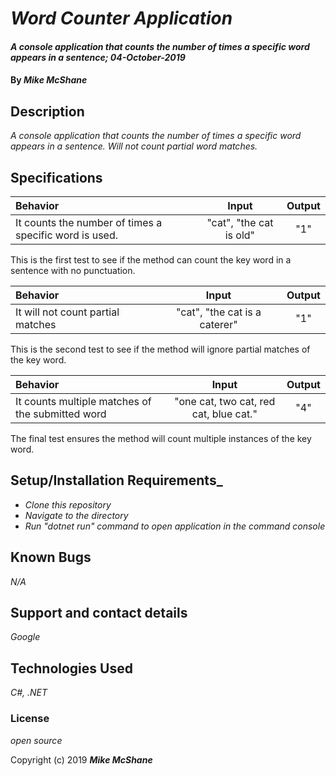 # _Word Counter Application_

#### _A console application that counts the number of times a specific word appears in a sentence; 04-October-2019_

#### By _**Mike McShane**_

## Description

_A console application that counts the number of times a specific word appears in a sentence. Will not count partial word matches._

## Specifications

| Behavior | Input | Output|
|:------|:---------:|:------:|
| It counts the number of times a specific word is used. | "cat", "the cat is old" | "1" |

This is the first test to see if the method can count the key word in a sentence with no punctuation.

| Behavior | Input | Output|
|:------|:---------:|:------:|
| It will not count partial matches | "cat", "the cat is a caterer" | "1" |

This is the second test to see if the method will ignore partial matches of the key word.

| Behavior | Input | Output|
|:------|:---------:|:------:|
| It counts multiple matches of the submitted word | "one cat, two cat, red cat, blue cat." | "4" |

The final test ensures the method will count multiple instances of the key word.


## Setup/Installation Requirements_

* _Clone this repository_
* _Navigate to the directory_
* _Run "dotnet run" command to open application in the command console_

## Known Bugs

_N/A_

## Support and contact details

_Google_

## Technologies Used

_C#, .NET_

### License

*open source*

Copyright (c) 2019 **_Mike McShane_**
